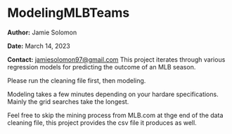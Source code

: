 # ModelingMLBTeams
<a id='back_to_top'></a>
**Author:** Jamie Solomon<br>

**Date:** March 14, 2023<br>

**Contact:** <a href="jamiesolomon97@gmail.com" target="_blank">jamiesolomon97@gmail.com</a>
This project iterates through various regression models for predicting the outcome of an MLB season.


Please run the cleaning file first, then modeling.

Modeling takes a few minutes depending on your hardare specifications. Mainly the grid searches take the longest.

Feel free to skip the mining process from MLB.com at thge end of the data cleaning file, this project provides the csv file it produces as well.
